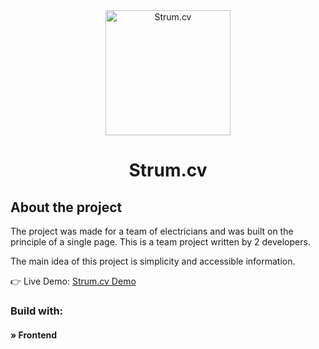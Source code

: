 <div align='center'>
 <img width="200px" src='https://svgshare.com/i/10Kh.svg' title='Strum.cv' />
<br>
<h1 align='center'>Strum.cv</h1>
</div>

<h2>About the project</h2>
<p>The project was made for a team of electricians and was built on the principle of a single page. This is a team project written by 2 developers.</p>
<p>The main idea of this project is simplicity and accessible information.</p>


👉 Live Demo: <a href='https://strum-template.vercel.app/'>Strum.cv Demo</a>

<h3>Build with:</h3>

<h4>» Frontend</h4>

